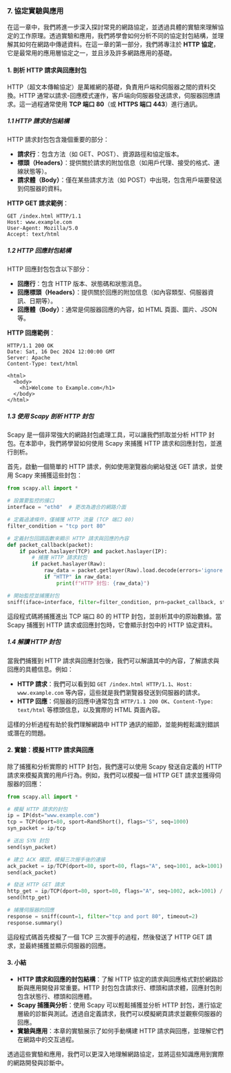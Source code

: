 ### **7. 協定實驗與應用**

在這一章中，我們將進一步深入探討常見的網路協定，並透過具體的實驗來理解協定的工作原理。透過實驗和應用，我們將學會如何分析不同的協定封包結構，並理解其如何在網路中傳遞資料。在這一章的第一部分，我們將專注於 **HTTP 協定**，它是最常用的應用層協定之一，並且涉及許多網路應用的基礎。

#### **1. 剖析 HTTP 請求與回應封包**

HTTP（超文本傳輸協定）是萬維網的基礎，負責用戶端和伺服器之間的資料交換。HTTP 通常以請求-回應模式運作，客戶端向伺服器發送請求，伺服器回應請求。這一過程通常使用 **TCP 端口 80**（或 **HTTPS 端口 443**）進行通訊。

##### **1.1 HTTP 請求封包結構**

HTTP 請求封包包含幾個重要的部分：

- **請求行**：包含方法（如 GET、POST）、資源路徑和協定版本。
- **標頭（Headers）**：提供關於請求的附加信息（如用戶代理、接受的格式、連線狀態等）。
- **請求體（Body）**：僅在某些請求方法（如 POST）中出現，包含用戶端要發送到伺服器的資料。

**HTTP GET 請求範例**：

```
GET /index.html HTTP/1.1
Host: www.example.com
User-Agent: Mozilla/5.0
Accept: text/html
```

##### **1.2 HTTP 回應封包結構**

HTTP 回應封包包含以下部分：

- **回應行**：包含 HTTP 版本、狀態碼和狀態消息。
- **回應標頭（Headers）**：提供關於回應的附加信息（如內容類型、伺服器資訊、日期等）。
- **回應體（Body）**：通常是伺服器回應的內容，如 HTML 頁面、圖片、JSON 等。

**HTTP 回應範例**：

```
HTTP/1.1 200 OK
Date: Sat, 16 Dec 2024 12:00:00 GMT
Server: Apache
Content-Type: text/html

<html>
  <body>
    <h1>Welcome to Example.com</h1>
  </body>
</html>
```

##### **1.3 使用 Scapy 剖析 HTTP 封包**

Scapy 是一個非常強大的網路封包處理工具，可以讓我們抓取並分析 HTTP 封包。在本節中，我們將學習如何使用 Scapy 來捕獲 HTTP 請求和回應封包，並進行剖析。

首先，啟動一個簡單的 HTTP 請求，例如使用瀏覽器向網站發送 GET 請求，並使用 Scapy 來捕獲這些封包：

```python
from scapy.all import *

# 設置要監控的接口
interface = "eth0"  # 更改為適合的網路介面

# 定義過濾條件，僅捕獲 HTTP 流量 (TCP 端口 80)
filter_condition = "tcp port 80"

# 定義封包回調函數來顯示 HTTP 請求與回應的內容
def packet_callback(packet):
    if packet.haslayer(TCP) and packet.haslayer(IP):
        # 捕獲 HTTP 請求封包
        if packet.haslayer(Raw):
            raw_data = packet.getlayer(Raw).load.decode(errors='ignore')
            if "HTTP" in raw_data:
                print(f"HTTP 封包: {raw_data}")

# 開始監控並捕獲封包
sniff(iface=interface, filter=filter_condition, prn=packet_callback, store=0)
```

這段程式碼將捕獲進出 TCP 端口 80 的 HTTP 封包，並剖析其中的原始數據。當 Scapy 捕獲到 HTTP 請求或回應封包時，它會顯示封包中的 HTTP 協定資料。

##### **1.4 解讀 HTTP 封包**

當我們捕獲到 HTTP 請求與回應封包後，我們可以解讀其中的內容，了解請求與回應的具體信息。例如：

- **HTTP 請求**：我們可以看到如 `GET /index.html HTTP/1.1`、`Host: www.example.com` 等內容，這些就是我們瀏覽器發送到伺服器的請求。
- **HTTP 回應**：伺服器的回應中通常包含 `HTTP/1.1 200 OK`、`Content-Type: text/html` 等標頭信息，以及實際的 HTML 頁面內容。

這樣的分析過程有助於我們理解網路中 HTTP 通訊的細節，並能夠輕鬆識別錯誤或潛在的問題。

#### **2. 實驗：模擬 HTTP 請求與回應**

除了捕獲和分析實際的 HTTP 封包，我們還可以使用 Scapy 發送自定義的 HTTP 請求來模擬真實的用戶行為。例如，我們可以模擬一個 HTTP GET 請求並獲得伺服器的回應：

```python
from scapy.all import *

# 模擬 HTTP 請求的封包
ip = IP(dst="www.example.com")
tcp = TCP(dport=80, sport=RandShort(), flags="S", seq=1000)
syn_packet = ip/tcp

# 送出 SYN 封包
send(syn_packet)

# 建立 ACK 確認，模擬三次握手後的連接
ack_packet = ip/TCP(dport=80, sport=80, flags="A", seq=1001, ack=1001)
send(ack_packet)

# 發送 HTTP GET 請求
http_get = ip/TCP(dport=80, sport=80, flags="A", seq=1002, ack=1001) / Raw(load="GET / HTTP/1.1\r\nHost: www.example.com\r\n\r\n")
send(http_get)

# 捕獲伺服器的回應
response = sniff(count=1, filter="tcp and port 80", timeout=2)
response.summary()
```

這段程式碼首先模擬了一個 TCP 三次握手的過程，然後發送了 HTTP GET 請求，並最終捕獲並顯示伺服器的回應。

#### **3. 小結**

- **HTTP 請求和回應的封包結構**：了解 HTTP 協定的請求與回應格式對於網路診斷與應用開發非常重要。HTTP 封包包含請求行、標頭和請求體，回應封包則包含狀態行、標頭和回應體。
- **Scapy 捕獲與分析**：使用 Scapy 可以輕鬆捕獲並分析 HTTP 封包，進行協定層級的診斷與測試。透過自定義請求，我們可以模擬網頁請求並觀察伺服器的回應。
- **實驗與應用**：本章的實驗展示了如何手動構建 HTTP 請求與回應，並理解它們在網路中的交互過程。

透過這些實驗和應用，我們可以更深入地理解網路協定，並將這些知識應用到實際的網路開發與診斷中。